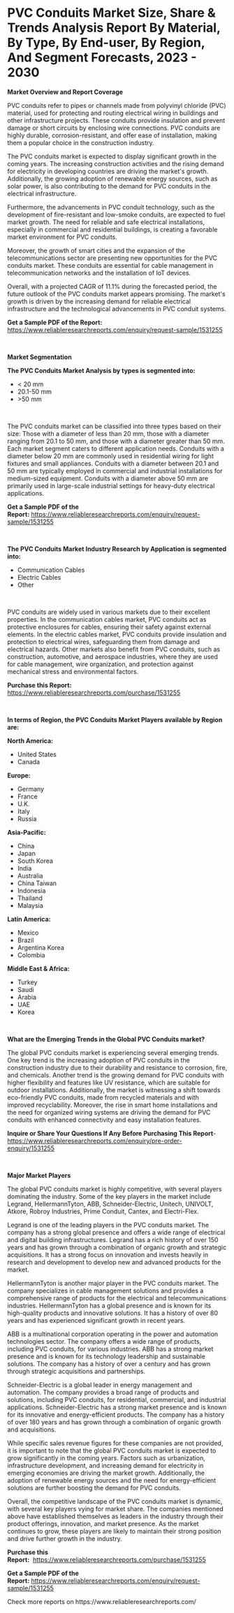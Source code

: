 <p><h1>PVC Conduits Market Size, Share & Trends Analysis Report By Material, By Type, By End-user, By Region, And Segment Forecasts, 2023 - 2030</h1></p><p><strong>Market Overview and Report Coverage</strong></p>
<p><p>PVC conduits refer to pipes or channels made from polyvinyl chloride (PVC) material, used for protecting and routing electrical wiring in buildings and other infrastructure projects. These conduits provide insulation and prevent damage or short circuits by enclosing wire connections. PVC conduits are highly durable, corrosion-resistant, and offer ease of installation, making them a popular choice in the construction industry.</p><p>The PVC conduits market is expected to display significant growth in the coming years. The increasing construction activities and the rising demand for electricity in developing countries are driving the market's growth. Additionally, the growing adoption of renewable energy sources, such as solar power, is also contributing to the demand for PVC conduits in the electrical infrastructure.</p><p>Furthermore, the advancements in PVC conduit technology, such as the development of fire-resistant and low-smoke conduits, are expected to fuel market growth. The need for reliable and safe electrical installations, especially in commercial and residential buildings, is creating a favorable market environment for PVC conduits.</p><p>Moreover, the growth of smart cities and the expansion of the telecommunications sector are presenting new opportunities for the PVC conduits market. These conduits are essential for cable management in telecommunication networks and the installation of IoT devices.</p><p>Overall, with a projected CAGR of 11.1% during the forecasted period, the future outlook of the PVC conduits market appears promising. The market's growth is driven by the increasing demand for reliable electrical infrastructure and the technological advancements in PVC conduit systems.</p></p>
<p><strong>Get a Sample PDF of the Report:</strong> <a href="https://www.reliableresearchreports.com/enquiry/request-sample/1531255">https://www.reliableresearchreports.com/enquiry/request-sample/1531255</a></p>
<p>&nbsp;</p>
<p><strong>Market Segmentation</strong></p>
<p><strong>The PVC Conduits Market Analysis by types is segmented into:</strong></p>
<p><ul><li>< 20 mm</li><li>20.1-50 mm</li><li>>50 mm</li></ul></p>
<p>&nbsp;</p>
<p><p>The PVC conduits market can be classified into three types based on their size: Those with a diameter of less than 20 mm, those with a diameter ranging from 20.1 to 50 mm, and those with a diameter greater than 50 mm. Each market segment caters to different application needs. Conduits with a diameter below 20 mm are commonly used in residential wiring for light fixtures and small appliances. Conduits with a diameter between 20.1 and 50 mm are typically employed in commercial and industrial installations for medium-sized equipment. Conduits with a diameter above 50 mm are primarily used in large-scale industrial settings for heavy-duty electrical applications.</p></p>
<p><strong>Get a Sample PDF of the Report:</strong>&nbsp;<a href="https://www.reliableresearchreports.com/enquiry/request-sample/1531255">https://www.reliableresearchreports.com/enquiry/request-sample/1531255</a></p>
<p>&nbsp;</p>
<p><strong>The PVC Conduits Market Industry Research by Application is segmented into:</strong></p>
<p><ul><li>Communication Cables</li><li>Electric Cables</li><li>Other</li></ul></p>
<p>&nbsp;</p>
<p><p>PVC conduits are widely used in various markets due to their excellent properties. In the communication cables market, PVC conduits act as protective enclosures for cables, ensuring their safety against external elements. In the electric cables market, PVC conduits provide insulation and protection to electrical wires, safeguarding them from damage and electrical hazards. Other markets also benefit from PVC conduits, such as construction, automotive, and aerospace industries, where they are used for cable management, wire organization, and protection against mechanical stress and environmental factors.</p></p>
<p><strong>Purchase this Report:</strong>&nbsp; <a href="https://www.reliableresearchreports.com/purchase/1531255">https://www.reliableresearchreports.com/purchase/1531255</a></p>
<p>&nbsp;</p>
<p><strong>In terms of Region, the PVC Conduits Market Players available by Region are:</strong></p>
<p>
    <p> <strong> North America: </strong>
        <ul>
            <li>United States</li>
            <li>Canada</li>
        </ul>
        </p> 
    <p> <strong> Europe: </strong>
        <ul>
            <li>Germany</li>
            <li>France</li>
            <li>U.K.</li>
            <li>Italy</li>
            <li>Russia</li>
        </ul>
        </p> 
    <p> <strong> Asia-Pacific: </strong>
        <ul>
            <li>China</li>
            <li>Japan</li>
            <li>South Korea</li>
            <li>India</li>
            <li>Australia</li>
            <li>China Taiwan</li>
            <li>Indonesia</li>
            <li>Thailand</li>
            <li>Malaysia</li>
        </ul>
        </p> 
    <p> <strong> Latin America: </strong>
        <ul>
            <li>Mexico</li>
            <li>Brazil</li>
            <li>Argentina Korea</li>
            <li>Colombia</li>
        </ul>
        </p> 
    <p> <strong> Middle East & Africa: </strong>
        <ul>
            <li>Turkey</li>
            <li>Saudi</li>
            <li>Arabia</li>
            <li>UAE</li>
            <li>Korea</li>
        </ul>
    </p>
    </p>
<p>&nbsp;</p>
<p><strong>What are the Emerging Trends in the Global PVC Conduits market?</strong></p>
<p><p>The global PVC conduits market is experiencing several emerging trends. One key trend is the increasing adoption of PVC conduits in the construction industry due to their durability and resistance to corrosion, fire, and chemicals. Another trend is the growing demand for PVC conduits with higher flexibility and features like UV resistance, which are suitable for outdoor installations. Additionally, the market is witnessing a shift towards eco-friendly PVC conduits, made from recycled materials and with improved recyclability. Moreover, the rise in smart home installations and the need for organized wiring systems are driving the demand for PVC conduits with enhanced connectivity and easy installation features.</p></p>
<p><strong>Inquire or Share Your Questions If Any Before Purchasing This Report</strong>- <a href="https://www.reliableresearchreports.com/enquiry/pre-order-enquiry/1531255">https://www.reliableresearchreports.com/enquiry/pre-order-enquiry/1531255</a></p>
<p>&nbsp;</p>
<p><strong>Major Market Players</strong></p>
<p><p>The global PVC conduits market is highly competitive, with several players dominating the industry. Some of the key players in the market include Legrand, HellermannTyton, ABB, Schneider-Electric, Unitech, UNIVOLT, Atkore, Robroy Industries, Prime Conduit, Cantex, and Electri-Flex.</p><p>Legrand is one of the leading players in the PVC conduits market. The company has a strong global presence and offers a wide range of electrical and digital building infrastructures. Legrand has a rich history of over 150 years and has grown through a combination of organic growth and strategic acquisitions. It has a strong focus on innovation and invests heavily in research and development to develop new and advanced products for the market.</p><p>HellermannTyton is another major player in the PVC conduits market. The company specializes in cable management solutions and provides a comprehensive range of products for the electrical and telecommunications industries. HellermannTyton has a global presence and is known for its high-quality products and innovative solutions. It has a history of over 80 years and has experienced significant growth in recent years.</p><p>ABB is a multinational corporation operating in the power and automation technologies sector. The company offers a wide range of products, including PVC conduits, for various industries. ABB has a strong market presence and is known for its technology leadership and sustainable solutions. The company has a history of over a century and has grown through strategic acquisitions and partnerships.</p><p>Schneider-Electric is a global leader in energy management and automation. The company provides a broad range of products and solutions, including PVC conduits, for residential, commercial, and industrial applications. Schneider-Electric has a strong market presence and is known for its innovative and energy-efficient products. The company has a history of over 180 years and has grown through a combination of organic growth and acquisitions.</p><p>While specific sales revenue figures for these companies are not provided, it is important to note that the global PVC conduits market is expected to grow significantly in the coming years. Factors such as urbanization, infrastructure development, and increasing demand for electricity in emerging economies are driving the market growth. Additionally, the adoption of renewable energy sources and the need for energy-efficient solutions are further boosting the demand for PVC conduits.</p><p>Overall, the competitive landscape of the PVC conduits market is dynamic, with several key players vying for market share. The companies mentioned above have established themselves as leaders in the industry through their product offerings, innovation, and market presence. As the market continues to grow, these players are likely to maintain their strong position and drive further growth in the industry.</p></p>
<p><strong>Purchase this Report:</strong>&nbsp;&nbsp;<a href="https://www.reliableresearchreports.com/purchase/1531255">https://www.reliableresearchreports.com/purchase/1531255</a></p>
<p></p>
<p><strong>Get a Sample PDF of the Report:</strong>&nbsp;<a href="https://www.reliableresearchreports.com/enquiry/request-sample/1531255">https://www.reliableresearchreports.com/enquiry/request-sample/1531255</a></p>
<p>Check more reports on https://www.reliableresearchreports.com/</p>